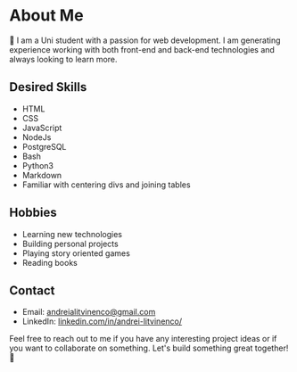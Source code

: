 # About Me

🚀 I am a Uni student with a passion for web development. I am generating experience working with both front-end and back-end technologies and always looking to learn more.

## Desired Skills
- HTML
- CSS
- JavaScript
- NodeJs
- PostgreSQL
- Bash
- Python3
- Markdown
- Familiar with centering divs and joining tables

## Hobbies
- Learning new technologies
- Building personal projects
- Playing story oriented games
- Reading books

## Contact
- Email: [andreialitvinenco@gmail.com](andreialitvinenco@gmail.com)
- LinkedIn: [linkedin.com/in/andrei-litvinenco/](linkedin.com/in/andrei-litvinenco/)

Feel free to reach out to me if you have any interesting project ideas or if you want to collaborate on something. Let's build something great together! 🚀
